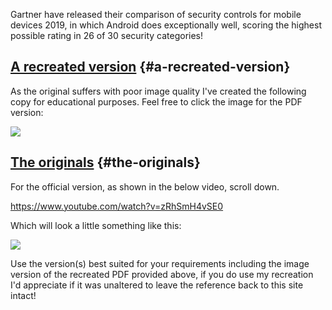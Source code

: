 <!---
title: "Gartner comparison of security controls for mobile devices 2019"
date: "2019-05-21"
--->

Gartner have released their comparison of security controls for mobile devices 2019, in which Android does exceptionally well, scoring the highest possible rating in 26 of 30 security categories!

## [A recreated version](#a-recreated-version) {#a-recreated-version}

As the original suffers with poor image quality I've created the following copy for educational purposes. Feel free to click the image for the PDF version:

[![](/wp-content/uploads/2019/05/Gartner-Comparison-of-Security-Controls-2019-copy-1.jpg)](/download/doc/ae-general/Gartner_Comparison_of_Security_Controls_2019.pdf)

## [The originals](#the-originals) {#the-originals}

For the official version, as shown in the below video, scroll down.

https://www.youtube.com/watch?v=zRhSmH4vSE0

Which will look a little something like this:

![](/wp-content/uploads/2019/05/0-1140x975.png)

Use the version(s) best suited for your requirements including the image version of the recreated PDF provided above, if you do use my recreation I'd appreciate if it was unaltered to leave the reference back to this site intact!
